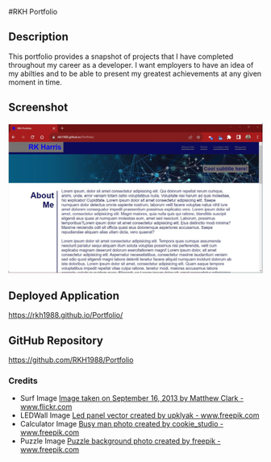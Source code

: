 #RKH Portfolio

## Description
This portfolio provides a snapshot of projects that I have completed throughout my career as a developer. I want employers to have an idea of my abilties and to be able to present my greatest achievements at any given moment in time. 

## Screenshot
![screenshot](/assets/images/portfolio-screenshot.jpg)


## Deployed Application 
https://rkh1988.github.io/Portfolio/

## GitHub Repository
https://github.com/RKH1988/Portfolio

### Credits
* Surf Image <a href="https://www.flickr.com/photos/naffleskell/11310545746/in/photostream/"> Image taken on September 16, 2013 by Matthew Clark - www.flickr.com</a>
* LEDWall Image <a href="https://www.freepik.com/vectors/led-panel">Led panel vector created by upklyak - www.freepik.com</a>
* Calculator Image <a href='https://www.freepik.com/photos/busy-man'>Busy man photo created by cookie_studio - www.freepik.com</a>
* Puzzle Image <a href='https://www.freepik.com/photos/puzzle-background'>Puzzle background photo created by freepik - www.freepik.com</a>
